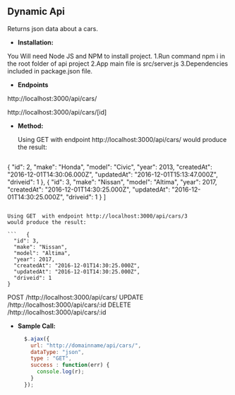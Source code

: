 **Dynamic Api**
----
  Returns json data about a cars.

  * **Installation:**

  You Will need Node JS and NPM to install project.
  1.Run command npm i in the root folder of api project
  2.App main file is src/server.js
  3.Dependencies included in package.json file.



* **Endpoints**

 http://localhost:3000/api/cars/

 http://localhost:3000/api/cars/[id]

* **Method:**

   Using GET  with endpoint http://localhost:3000/api/cars/
   would produce the result:

   ```[
 {
   "id": 2,
   "make": "Honda",
   "model": "Civic",
   "year": 2013,
   "createdAt": "2016-12-01T14:30:06.000Z",
   "updatedAt": "2016-12-01T15:13:47.000Z",
   "driveid": 1
 },
 {
   "id": 3,
   "make": "Nissan",
   "model": "Altima",
   "year": 2017,
   "createdAt": "2016-12-01T14:30:25.000Z",
   "updatedAt": "2016-12-01T14:30:25.000Z",
   "driveid": 1
 }
]

   ```

   Using GET  with endpoint http://localhost:3000/api/cars/3
   would produce the result:

   ```   {
     "id": 3,
     "make": "Nissan",
     "model": "Altima",
     "year": 2017,
     "createdAt": "2016-12-01T14:30:25.000Z",
     "updatedAt": "2016-12-01T14:30:25.000Z",
     "driveid": 1
}

   ```


  POST /http://localhost:3000/api/cars/
  UPDATE /http://localhost:3000/api/cars/:id
  DELETE /http://localhost:3000/api/cars/:id



* **Sample Call:**

  ```javascript
    $.ajax({
      url: "http://domainname/api/cars/",
      dataType: "json",
      type : "GET",
      success : function(err) {
        console.log(r);
      }
    });
  ```
